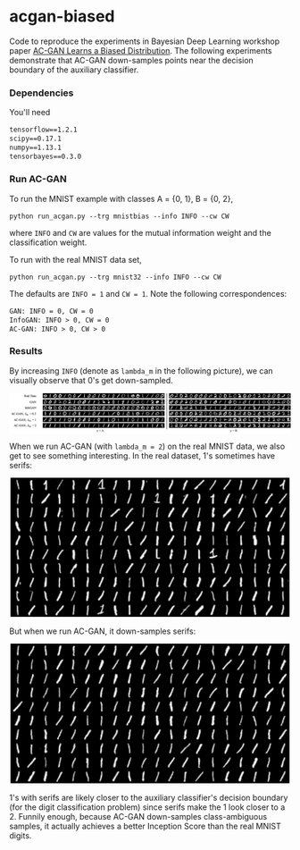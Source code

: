 # acgan-biased

Code to reproduce the experiments in Bayesian Deep Learning workshop paper [AC-GAN Learns a Biased Distribution](http://bayesiandeeplearning.org/2017/papers/63.pdf). The following experiments demonstrate that AC-GAN down-samples points near the decision boundary of the auxiliary classifier. 

### Dependencies

You'll need

```
tensorflow==1.2.1
scipy==0.17.1
numpy==1.13.1
tensorbayes==0.3.0
```

### Run AC-GAN

To run the MNIST example with classes A = {0, 1}, B = {0, 2}, 

```
python run_acgan.py --trg mnistbias --info INFO --cw CW
```
where `INFO` and `CW` are values for the mutual information weight and the classification weight. 


To run with the real MNIST data set,
```
python run_acgan.py --trg mnist32 --info INFO --cw CW
```

The defaults are `INFO = 1` and `CW = 1`. Note the following correspondences:
```
GAN: INFO = 0, CW = 0
InfoGAN: INFO > 0, CW = 0
AC-GAN: INFO > 0, CW > 0
```

### Results

By increasing `INFO` (denote as `lambda_m` in the following picture), we can visually observe that 0's get down-sampled.

<img src="assets/compareimages.png" align="middle">

When we run AC-GAN (with `lambda_m = 2`) on the real MNIST data, we also get to see something interesting. In the real dataset, 1's sometimes have serifs:

<p align = 'center'>
<img src="assets/mnist_real.png" width="500">
</p>

But when we run AC-GAN, it down-samples serifs:

<p align = 'center'>
<img src="assets/mnist_acgan.png" width="500">
</p>

1's with serifs are likely closer to the auxiliary classifier's decision boundary (for the digit classification problem) since serifs make the 1 look closer to a 2. Funnily enough, because AC-GAN down-samples class-ambiguous samples, it actually achieves a better Inception Score than the real MNIST digits. 
